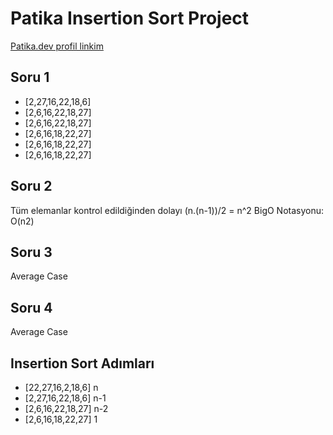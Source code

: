 # Patika Insertion Sort Project

[Patika.dev profil linkim](https://app.patika.dev/denizerkeskiner)

<h2>Soru 1</h2>

- [2,27,16,22,18,6]
- [2,6,16,22,18,27]
- [2,6,16,22,18,27]
- [2,6,16,18,22,27]
- [2,6,16,18,22,27]
- [2,6,16,18,22,27]

<h2>Soru 2</h2>

Tüm elemanlar kontrol edildiğinden dolayı (n.(n-1))/2 = n^2
BigO Notasyonu: O(n2)

<h2>Soru 3</h2>

Average Case

<h2>Soru 4</h2>

Average Case

<h2>Insertion Sort Adımları</h2>

- [22,27,16,2,18,6] n 
- [2,27,16,22,18,6] n-1
- [2,6,16,22,18,27] n-2
- [2,6,16,18,22,27] 1
